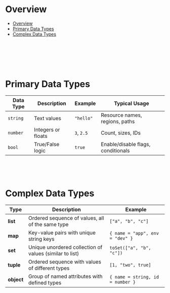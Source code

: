 # Overview

- [Overview](#overview)
- [Primary Data Types](#primary-data-types)
- [Complex Data Types](#complex-data-types)

&nbsp;

&nbsp;

&nbsp;

# Primary Data Types

| Data Type | Description        | Example    | Typical Usage                      |
| --------- | ------------------ | ---------- | ---------------------------------- |
| `string`  | Text values        | `"hello"`  | Resource names, regions, paths     |
| `number`  | Integers or floats | `3`, `2.5` | Count, sizes, IDs                  |
| `bool`    | True/False logic   | `true`     | Enable/disable flags, conditionals |

&nbsp;

&nbsp;

# Complex Data Types

| Type       | Description                                             | Example                          |
| ---------- | ------------------------------------------------------- | -------------------------------- |
| **list**   | Ordered sequence of values, all of the same type        | `["a", "b", "c"]`                |
| **map**    | Key-value pairs with unique string keys                 | `{ name = "app", env = "dev" }`  |
| **set**    | Unique unordered collection of values (similar to list) | `toSet(["a", "b", "c"])`         |
| **tuple**  | Ordered sequence with values of different types         | `[1, "two", true]`               |
| **object** | Group of named attributes with defined types            | `{ name = string, id = number }` |

&nbsp;

&nbsp;

&nbsp;

&nbsp;

&nbsp;

&nbsp;
